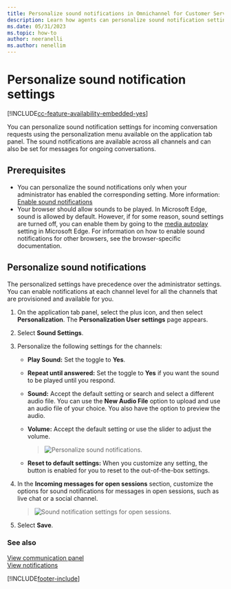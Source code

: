 ```yaml
---
title: Personalize sound notifications in Omnichannel for Customer Service.
description: Learn how agents can personalize sound notification settings in Omnichannel for Customer Service.
ms.date: 05/31/2023
ms.topic: how-to
author: neeranelli
ms.author: nenellim
---
```


# Personalize sound notification settings

[!INCLUDE[cc-feature-availability-embedded-yes](../../includes/cc-feature-availability-embedded-yes.md)]

You can personalize sound notification settings for incoming conversation requests using the personalization menu available on the application tab panel. The sound notifications are available across all channels and can also be set for messages for ongoing conversations.

## Prerequisites

- You can personalize the sound notifications only when your administrator has enabled the corresponding setting. More information: [Enable sound notifications](../administer/enable-sound-notifications.md) 
- Your browser should allow sounds to be played. In Microsoft Edge, sound is allowed by default. However, if for some reason, sound settings are turned off, you can enable them by going to the [media autoplay](edge://settings/content/mediaAutoplay) setting in Microsoft Edge. For information on how to enable sound notifications for other browsers, see the browser-specific documentation.

## Personalize sound notifications

The personalized settings have precedence over the administrator settings. You can enable notifications at each channel level for all the channels that are provisioned and available for you.

1. On the application tab panel, select the plus icon, and then select **Personalization**. The **Personalization User settings** page appears.

2. Select **Sound Settings**.

3. Personalize the following settings for the channels:
   - **Play Sound:** Set the toggle to **Yes**.
   - **Repeat until answered:** Set the toggle to **Yes** if you want the sound to be played until you respond.
   - **Sound:** Accept the default setting or search and select a different audio file. You can use the **New Audio File** option to upload and use an audio file of your choice. You also have the option to preview the audio.
   - **Volume:** Accept the default setting or use the slider to adjust the volume.
      > ![Personalize sound notifications.](../media/oc-personalize-sound-notifications.png "Personalize sound notifications")
   
   - **Reset to default settings:** When you customize any setting, the button is enabled for you to reset to the out-of-the-box settings.

4. In the **Incoming messages for open sessions** section, customize the options for sound notifications for messages in open sessions, such as live chat or a social channel.
    > ![Sound notification settings for open sessions.](../media/sound-notification-open-session.png "Sound notification settings for open sessions")

5. Select **Save**.

### See also

[View communication panel](oc-conversation-control.md)  
[View notifications](oc-notifications.md) 


[!INCLUDE[footer-include](../../includes/footer-banner.md)]
